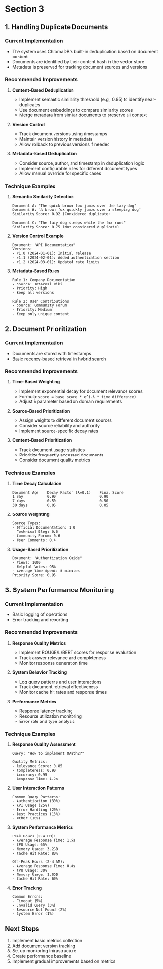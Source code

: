 # Section 3

## 1. Handling Duplicate Documents

### Current Implementation
- The system uses ChromaDB's built-in deduplication based on document content
- Documents are identified by their content hash in the vector store
- Metadata is preserved for tracking document sources and versions

### Recommended Improvements
1. **Content-Based Deduplication**
   - Implement semantic similarity threshold (e.g., 0.95) to identify near-duplicates
   - Use document embeddings to compare similarity scores
   - Merge metadata from similar documents to preserve all context

2. **Version Control**
   - Track document versions using timestamps
   - Maintain version history in metadata
   - Allow rollback to previous versions if needed

3. **Metadata-Based Deduplication**
   - Consider source, author, and timestamp in deduplication logic
   - Implement configurable rules for different document types
   - Allow manual override for specific cases

### Technique Examples

1. **Semantic Similarity Detection**
   ```
   Document A: "The quick brown fox jumps over the lazy dog"
   Document B: "A brown fox quickly jumps over a sleeping dog"
   Similarity Score: 0.92 (Considered duplicate)
   
   Document C: "The lazy dog sleeps while the fox runs"
   Similarity Score: 0.75 (Not considered duplicate)
   ```

2. **Version Control Example**
   ```
   Document: "API Documentation"
   Versions:
   - v1.0 (2024-01-01): Initial release
   - v1.1 (2024-02-01): Added authentication section
   - v1.2 (2024-03-01): Updated rate limits
   ```

3. **Metadata-Based Rules**
   ```
   Rule 1: Company Documentation
   - Source: Internal Wiki
   - Priority: High
   - Keep all versions
   
   Rule 2: User Contributions
   - Source: Community Forum
   - Priority: Medium
   - Keep only unique content
   ```

## 2. Document Prioritization

### Current Implementation
- Documents are stored with timestamps
- Basic recency-based retrieval in hybrid search

### Recommended Improvements
1. **Time-Based Weighting**
   - Implement exponential decay for document relevance scores
   - Formula: `score = base_score * e^(-λ * time_difference)`
   - Adjust λ parameter based on domain requirements

2. **Source-Based Prioritization**
   - Assign weights to different document sources
   - Consider source reliability and authority
   - Implement source-specific decay rates

3. **Content-Based Prioritization**
   - Track document usage statistics
   - Prioritize frequently accessed documents
   - Consider document quality metrics

### Technique Examples

1. **Time Decay Calculation**
   ```
   Document Age    Decay Factor (λ=0.1)    Final Score
   1 day           0.90                    0.90
   7 days          0.50                    0.50
   30 days         0.05                    0.05
   ```

2. **Source Weighting**
   ```
   Source Types:
   - Official Documentation: 1.0
   - Technical Blog: 0.8
   - Community Forum: 0.6
   - User Comments: 0.4
   ```

3. **Usage-Based Prioritization**
   ```
   Document: "Authentication Guide"
   - Views: 1000
   - Helpful Votes: 95%
   - Average Time Spent: 5 minutes
   Priority Score: 0.95
   ```

## 3. System Performance Monitoring

### Current Implementation
- Basic logging of operations
- Error tracking and reporting

### Recommended Improvements
1. **Response Quality Metrics**
   - Implement ROUGE/L/BERT scores for response evaluation
   - Track answer relevance and completeness
   - Monitor response generation time

2. **System Behavior Tracking**
   - Log query patterns and user interactions
   - Track document retrieval effectiveness
   - Monitor cache hit rates and response times

3. **Performance Metrics**
   - Response latency tracking
   - Resource utilization monitoring
   - Error rate and type analysis

### Technique Examples

1. **Response Quality Assessment**
   ```
   Query: "How to implement OAuth2?"
   
   Quality Metrics:
   - Relevance Score: 0.85
   - Completeness: 0.90
   - Accuracy: 0.95
   - Response Time: 1.2s
   ```

2. **User Interaction Patterns**
   ```
   Common Query Patterns:
   - Authentication (30%)
   - API Usage (25%)
   - Error Handling (20%)
   - Best Practices (15%)
   - Other (10%)
   ```

3. **System Performance Metrics**
   ```
   Peak Hours (2-4 PM):
   - Average Response Time: 1.5s
   - CPU Usage: 65%
   - Memory Usage: 3.2GB
   - Cache Hit Rate: 80%
   
   Off-Peak Hours (2-4 AM):
   - Average Response Time: 0.8s
   - CPU Usage: 30%
   - Memory Usage: 1.8GB
   - Cache Hit Rate: 60%
   ```

4. **Error Tracking**
   ```
   Common Errors:
   - Timeout (5%)
   - Invalid Query (3%)
   - Resource Not Found (2%)
   - System Error (1%)
   ```

## Next Steps

1. Implement basic metrics collection
2. Add document version tracking
3. Set up monitoring infrastructure
4. Create performance baseline
5. Implement gradual improvements based on metrics 